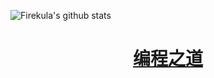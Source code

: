 
![Firekula's github stats](https://github-readme-stats.vercel.app/api?username=firekula&theme=tokyonight&show_icons=true)  
# <center>[**编程之道**](https://github.com/yikeke/tao-of-programming)</center>
